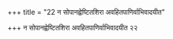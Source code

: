 +++
title = "22 न सोपानह्वेष्टितशिरा अवहितपाणिर्वाभिवादयीत"

+++
न सोपानह्वेष्टितशिरा अवहितपाणिर्वाभिवादयीत २२